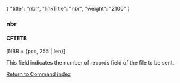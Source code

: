 {
    "title": "nbr",
    "linkTitle": "nbr",
    "weight": "2100"
}<span id="nbr"></span>

### nbr

#### CFTETB

\[NBR = {pos, 255 |
len}\]

This field indicates  the number of records
field of the file to be sent.

[Return to Command index](../../)

